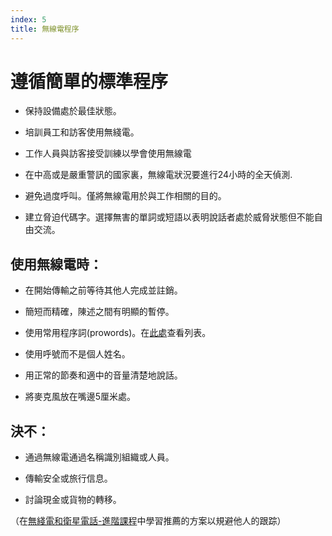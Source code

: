 ```yaml
---
index: 5
title: 無線電程序
---
```

# 遵循簡單的標準程序

*   保持設備處於最佳狀態。

*   培訓員工和訪客使用無綫電。

*   工作人員與訪客接受訓練以學會使用無線電

*   在中高或是嚴重警訊的國家裏，無線電狀況要進行24小時的全天偵測.

*   避免過度呼叫。僅將無線電用於與工作相關的目的。

*   建立脅迫代碼字。選擇無害的單詞或短語以表明說話者處於威脅狀態但不能自由交流。

## 使用無線電時：

*   在開始傳輸之前等待其他人完成並註銷。

*   簡短而精確，陳述之間有明顯的暫停。

*   使用常用程序詞(prowords)。在[此處](http://arkisto.teres.fi/toiminta/koulutus/procedure_for_radio_communication.pdf)查看列表。

*   使用呼號而不是個人姓名。

*   用正常的節奏和適中的音量清楚地說話。

*   將麥克風放在嘴邊5厘米處。

## 決不：

*   通過無線電通過名稱識別組織或人員。

*   傳輸安全或旅行信息。

*   討論現金或貨物的轉移。

（在[無綫電和衛星電話-進階課程](umbrella://lesson/radio-and-satellite-phones/1)中學習推薦的方案以規避他人的跟踪）